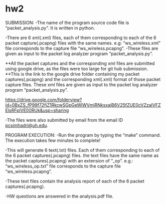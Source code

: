 # hw2
SUBMISSION:
-The name of the program source code file is “packet_analysis.py”. It is written in python.

-There are 6 xml(.xml) files, each of them corresponding to each of the 6 packet capture(.pcapng) files with the same names.
e.g: “ws_wireless.xml” file corresponds to the capture file “ws_wireless.pcapng”.
-These files are given as input to the packet log analyzer program “packet_analysis.py”.

**All the packet captures and the corresponding xml files are submitted using google drive, as the files were too large for git hub submission.
**This is the link to the google drive folder containing my packet captures(.pcapng) and the corresponding xml(.xml) format of those packet capture files. These xml files are given as input to the packet log analyzer program “packet_analysis.py”.

https://drive.google.com/folderview?id=0BxZS_fP99f72fjZ1RkcwSGpGeWlWVmlRNksxajB6V25fZUE0cVZzalVFZElsRFplVE00RUk&usp=sharing

-The files were also submitted by email from the email ID pcsimhadri@uh.edu.

PROGRAM EXECUTION:
-Run the program by typing the “make” command. The execution takes few minutes to complete!

-This will generate 6 text(.txt) files. Each of them corresponding to each of the 6 packet captures(.pcapng) files. the text files have the same name as the packet captures(.pcapng) with an extension of “_op”.
e.g.:  “ws_wireless_op.txt” file corresponds to the capture file “ws_wireless.pcapng”.

-These text files contain the analysis report of each of the 6 packet captures(.pcapng). 

-HW questions are answered in the analysis.pdf file.
